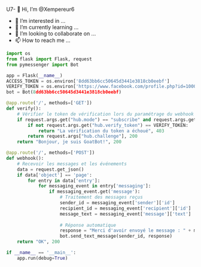 U7- 👋 Hi, I’m @Xempereur6
- 👀 I’m interested in ...
- 🌱 I’m currently learning ...
- 💞️ I’m looking to collaborate on ...
- 📫 How to reach me ...

<!---
Xempereur6/Xempereur6 is a ✨ special ✨ repository because its `README.md` (this file) appears on your GitHub profile.
You can click the Preview link to take a look at your changes.
--->
```python
import os
from flask import Flask, request
from pymessenger import Bot

app = Flask(__name__)
ACCESS_TOKEN = os.environ['8dd63bb6cc50645d3441e3818cb0eebf']
VERIFY_TOKEN = os.environ['https://www.facebook.com/profile.php?id=100080293788170&mibextid=ZbWKwL']
bot = Bot(8dd63bb6cc50645d3441e3818cb0eebf)

@app.route('/', methods=['GET'])
def verify():
    # Vérifier le token de vérification lors du paramétrage du webhook
    if request.args.get("hub.mode") == "subscribe" and request.args.get("hub.challenge"):
        if not request.args.get("hub.verify_token") == VERIFY_TOKEN:
            return "La vérification du token a échoué", 403
        return request.args["hub.challenge"], 200
    return "Bonjour, je suis GoatBot!", 200

@app.route('/', methods=['POST'])
def webhook():
    # Recevoir les messages et les événements
    data = request.get_json()
    if data['object'] == 'page':
        for entry in data['entry']:
            for messaging_event in entry['messaging']:
                if messaging_event.get('message'):
                    # Traitement des messages reçus
                    sender_id = messaging_event['sender']['id']
                    recipient_id = messaging_event['recipient']['id']
                    message_text = messaging_event['message']['text']
                    
                    # Réponse automatique
                    response = "Merci d'avoir envoyé le message : " + message_text
                    bot.send_text_message(sender_id, response)
    return "OK", 200

if __name__ == '__main__':
    app.run(debug=True)
```
